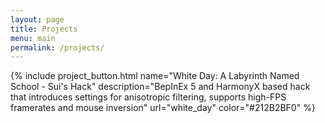 ```yaml
---
layout: page
title: Projects
menu: main
permalink: /projects/
---
```

<link rel="stylesheet" href="{{ base }}/css/projects.css">

<div class="gametable-container">
{% include project_button.html name="White Day: A Labyrinth Named School - Sui's Hack" description="BepInEx 5 and HarmonyX based hack that introduces settings for anisotropic filtering, supports high-FPS framerates and mouse inversion" url="white_day" color="#212B2BF0" %}
</div>

